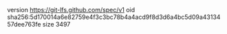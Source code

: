 version https://git-lfs.github.com/spec/v1
oid sha256:5d170014a6e82759e4f3c3bc78b4a4acd9f8d3d6a4bc5d09a4313457dee763fe
size 3497
